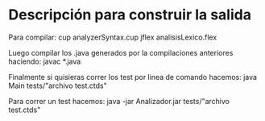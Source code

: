 
Descripción para construir la salida
====================================

Para compilar:
cup analyzerSyntax.cup
jflex analisisLexico.flex

Luego compilar los .java generados por la compilaciones anteriores haciendo:
javac *.java

Finalmente si quisieras correr los test por linea de comando hacemos:
java Main tests/"archivo test.ctds"

Para correr un test hacemos:
java -jar Analizador.jar tests/"archivo test.ctds" 
